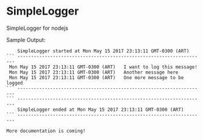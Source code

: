 # SimpleLogger
SimpleLogger for nodejs

Sample Output:
``` ---------------------------------------------------------------------
    SimpleLogger started at Mon May 15 2017 23:13:11 GMT-0300 (ART)
``` ---------------------------------------------------------------------
 Mon May 15 2017 23:13:11 GMT-0300 (ART)   I want to log this message!
 Mon May 15 2017 23:13:11 GMT-0300 (ART)   Another message here
 Mon May 15 2017 23:13:11 GMT-0300 (ART)   One more message to be logged
``` ---------------------------------------------------------------------
``` ---------------------------------------------------------------------
    SimpleLogger ended at Mon May 15 2017 23:13:11 GMT-0300 (ART)
``` ---------------------------------------------------------------------

More documentation is coming!

